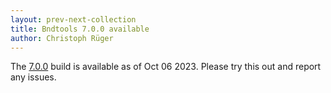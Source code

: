 ```yaml
---
layout: prev-next-collection
title: Bndtools 7.0.0 available
author: Christoph Rüger
---
```


The [7.0.0](https://github.com/bndtools/bnd/releases/tag/7.0.0) build is available as of Oct 06 2023.
Please try this out and report any issues.
